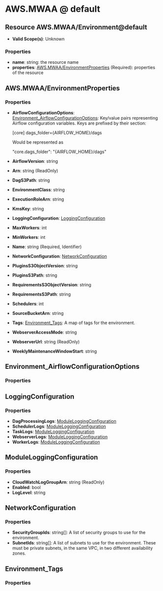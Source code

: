 # AWS.MWAA @ default

## Resource AWS.MWAA/Environment@default
* **Valid Scope(s)**: Unknown
### Properties
* **name**: string: the resource name
* **properties**: [AWS.MWAA/EnvironmentProperties](#awsmwaaenvironmentproperties) (Required): properties of the resource

## AWS.MWAA/EnvironmentProperties
### Properties
* **AirflowConfigurationOptions**: [Environment_AirflowConfigurationOptions](#environmentairflowconfigurationoptions): Key/value pairs representing Airflow configuration variables.
    Keys are prefixed by their section:

    [core]
    dags_folder={AIRFLOW_HOME}/dags

    Would be represented as

    "core.dags_folder": "{AIRFLOW_HOME}/dags"
* **AirflowVersion**: string
* **Arn**: string (ReadOnly)
* **DagS3Path**: string
* **EnvironmentClass**: string
* **ExecutionRoleArn**: string
* **KmsKey**: string
* **LoggingConfiguration**: [LoggingConfiguration](#loggingconfiguration)
* **MaxWorkers**: int
* **MinWorkers**: int
* **Name**: string (Required, Identifier)
* **NetworkConfiguration**: [NetworkConfiguration](#networkconfiguration)
* **PluginsS3ObjectVersion**: string
* **PluginsS3Path**: string
* **RequirementsS3ObjectVersion**: string
* **RequirementsS3Path**: string
* **Schedulers**: int
* **SourceBucketArn**: string
* **Tags**: [Environment_Tags](#environmenttags): A map of tags for the environment.
* **WebserverAccessMode**: string
* **WebserverUrl**: string (ReadOnly)
* **WeeklyMaintenanceWindowStart**: string

## Environment_AirflowConfigurationOptions
### Properties

## LoggingConfiguration
### Properties
* **DagProcessingLogs**: [ModuleLoggingConfiguration](#moduleloggingconfiguration)
* **SchedulerLogs**: [ModuleLoggingConfiguration](#moduleloggingconfiguration)
* **TaskLogs**: [ModuleLoggingConfiguration](#moduleloggingconfiguration)
* **WebserverLogs**: [ModuleLoggingConfiguration](#moduleloggingconfiguration)
* **WorkerLogs**: [ModuleLoggingConfiguration](#moduleloggingconfiguration)

## ModuleLoggingConfiguration
### Properties
* **CloudWatchLogGroupArn**: string (ReadOnly)
* **Enabled**: bool
* **LogLevel**: string

## NetworkConfiguration
### Properties
* **SecurityGroupIds**: string[]: A list of security groups to use for the environment.
* **SubnetIds**: string[]: A list of subnets to use for the environment. These must be private subnets, in the same VPC, in two different availability zones.

## Environment_Tags
### Properties

